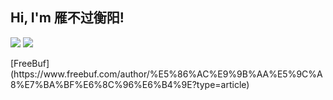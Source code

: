 <h2> Hi, I'm 雁不过衡阳!</h2>
<p>
  <img src="https://github-readme-stats.mrdulin.vercel.app/api?username=Yang0615777&show_icons=true&hide_border=true&hide=prs&theme=buefy">
  <img src="https://github-readme-stats.vercel.app/api/top-langs/?username=Yang0615777&layout=compact&hide_border=true&theme=buefy&show_icons=true">
</p>
[FreeBuf](https://www.freebuf.com/author/%E5%86%AC%E9%9B%AA%E5%9C%A8%E7%BA%BF%E6%8C%96%E6%B4%9E?type=article)
